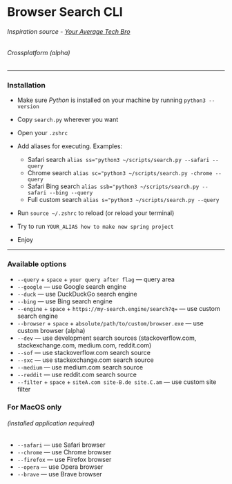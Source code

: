 # Browser Search CLI

###### Inspiration source - [Your Average Tech Bro](https://www.youtube.com/watch?v=6wwHv-cyOd0)

###### Crossplatform (alpha)

---

### Installation

- Make sure _Python_ is installed on your machine by running `python3 --version`
- Copy `search.py` wherever you want
- Open your `.zshrc`
- Add aliases for executing. Examples:

  - Safari search `alias ss="python3 ~/scripts/search.py --safari --query`
  - Chrome search `alias sc="python3 ~/scripts/search.py -chrome --query`
  - Safari Bing search `alias ssb="python3 ~/scripts/search.py --safari --bing --query`
  - Full custom search `alias s="python3 ~/scripts/search.py --query`

- Run `source ~/.zshrc` to reload (or reload your terminal)
- Try to run `YOUR_ALIAS how to make new spring project`
- Enjoy

---

### Available options

- `--query` + `space` + `your query after flag` — query area
- `--google` — use Google search engine
- `--duck` — use DuckDuckGo search engine
- `--bing` — use Bing search engine
- `--engine` + `space` + `https://my-search.engine/search?q=` — use custom search engine
- `--browser` + `space` + `absolute/path/to/custom/browser.exe` — use custom browser (alpha)
- `--dev` — use development search sources (stackoverflow.com, stackexchange.com, medium.com, reddit.com)
- `--sof` — use stackoverflow.com search source
- `--sxc` — use stackexchange.com search source
- `--medium` — use medium.com search source
- `--reddit` — use reddit.com search source
- `--filter` + `space` + `siteA.com site-B.de site.C.am` — use custom site filter

### For MacOS only

###### _(installed application required)_

- `--safari` — use Safari browser
- `--chrome` — use Chrome browser
- `--firefox` — use Firefox browser
- `--opera` — use Opera browser
- `--brave` — use Brave browser
